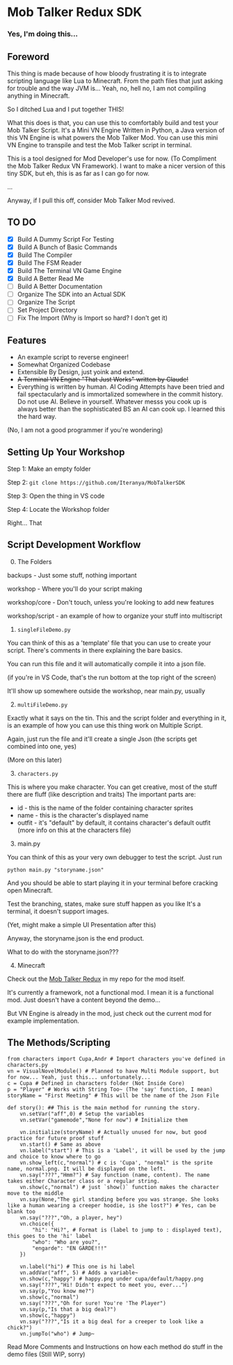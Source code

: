 # Mob Talker Redux SDK

### Yes, I'm doing this...

## Foreword

This thing is made because of how bloody frustrating it is to integrate scripting language like Lua to Minecraft. From the path files that just asking for trouble and the way JVM is... Yeah, no, hell no, I am not compiling anything in Minecraft.

So I ditched Lua and I put together THIS!

What this does is that, you can use this to comfortably build and test your Mob Talker Script. It's a Mini VN Engine Written in Python, a Java version of this VN Engine is what powers the Mob Talker Mod. You can use this mini VN Engine to transpile and test the Mob Talker script in terminal.

This is a tool designed for Mod Developer's use for now. (To Compliment the Mob Talker Redux VN Framework). I want to make a nicer version of this tiny SDK, but eh, this is as far as I can go for now. 

...

Anyway, if I pull this off, consider Mob Talker Mod revived.

## TO DO

- [x] Build A Dummy Script For Testing
- [x] Build A Bunch of Basic Commands
- [x] Build The Compiler
- [x] Build The FSM Reader
- [x] Build The Terminal VN Game Engine
- [x] Build A Better Read Me
- [ ] Build A Better Documentation
- [ ] Organize The SDK into an Actual SDK
- [ ] Organize The Script
- [ ] Set Project Directory
- [ ] Fix The Import (Why is Import so hard? I don't get it)

## Features

- An example script to reverse engineer!
- Somewhat Organized Codebase 
- Extensible By Design, just yoink and extend.
- ~~A Terminal VN Engine "That Just Works" written by Claude!~~ 
- Everything is written by human. AI Coding Attempts have been tried and fail spectacularly and is immortalized somewhere in the commit history. Do not use AI. Believe in yourself. Whatever messs you cook up is always better than the sophisticated BS an AI can cook up. I learned this the hard way.

(No, I am not a good programmer if you're wondering)

## Setting Up Your Workshop

Step 1: Make an empty folder

Step 2: `git clone https://github.com/Iteranya/MobTalkerSDK`

Step 3: Open the thing in VS code

Step 4: Locate the Workshop folder

Right... That

## Script Development Workflow

0. The Folders


backups - Just some stuff, nothing important

workshop - Where you'll do your script making

workshop/core - Don't touch, unless you're looking to add new features

workshop/script - an example of how to organize your stuff into multiscript

1. `singleFileDemo.py`

You can think of this as a 'template' file that you can use to create your script.
There's comments in there explaining the bare basics. 

You can run this file and it will automatically compile it into a json file.

(if you're in VS Code, that's the run bottom at the top right of the screen)

It'll show up somewhere outside the workshop, near main.py, usually

2. `multiFileDemo.py`

Exactly what it says on the tin. This and the script folder and everything in it, is an example of how you can use this thing work on Multiple Script.

Again, just run the file and it'll create a single Json (the scripts get combined into one, yes)

(More on this later)

3. `characters.py`

This is where you make character.
You can get creative, most of the stuff there are fluff (like description and traits)
The important parts are:
- id - this is the name of the folder containing character sprites
- name - this is the character's displayed name
- outfit - it's "default" by default, it contains character's default outfit (more info on this at the characters file)

3. main.py

You can think of this as your very own debugger to test the script. 
Just run

`python main.py "storyname.json"`

And you should be able to start playing it in your terminal before cracking open Minecraft.

Test the branching, states, make sure stuff happen as you like
It's a terminal, it doesn't support images. 

(Yet, might make a simple UI Presentation after this)

Anyway, the storyname.json is the end product. 

What to do with the storyname.json???

4. Minecraft

Check out the [Mob Talker Redux](https://github.com/Iteranya/MobTalkerRedux) in my repo for the mod itself.

It's currently a framework, not a functional mod. I mean it is a functional mod. Just doesn't have a content beyond the demo...

But VN Engine is already in the mod, just check out the current mod for example implementation.

## The Methods/Scripting
```
from characters import Cupa,Andr # Import characters you've defined in characters.py
vn = VisualNovelModule() # Planned to have Multi Module support, but for now... Yeah, just this... unfortunately...
c = Cupa # Defined in characters folder (Not Inside Core)
p = "Player" # Works with String Too~ (The 'say' function, I mean)
storyName = "First Meeting" # This will be the name of the Json File

def story(): ## This is the main method for running the story.
    vn.setVar("aff",0) # Setup the variables
    vn.setVar("gamemode","None for now") # Initialize them

    vn.initialize(storyName) # Actually unused for now, but good practice for future proof stuff
    vn.start() # Same as above
    vn.label("start") # This is a 'Label', it will be used by the jump and choice to know where to go
    vn.show_left(c,"normal") # c is 'Cupa', "normal" is the sprite name, normal.png. It will be displayed on the left.
    vn.say("???","Hmm?") # Say function (name, content). The name takes either Character class or a regular string.
    vn.show(c,"normal") # just `show()` function makes the character move to the middle
    vn.say(None,"The girl standing before you was strange. She looks like a human wearing a creeper hoodie, is she lost?") # Yes, can be blank too
    vn.say("???","Oh, a player, hey")
    vn.choice({
        "hi": "Hi?", # Format is (label to jump to : displayed text), this goes to the 'hi' label
        "who": "Who are you?",
        "engarde": "EN GARDE!!!"
    })

    vn.label("hi") # This one is hi label
    vn.addVar("aff", 5) # Adds a variable~
    vn.show(c,"happy") # happy.png under cupa/default/happy.png
    vn.say("???","Hi! Didn't expect to meet you, ever...")
    vn.say(p,"You know me?")
    vn.show(c,"normal")
    vn.say("???","Oh for sure! You're 'The Player")
    vn.say(p,"Is that a big deal?")
    vn.show(c,"happy")
    vn.say("???","Is it a big deal for a creeper to look like a chick?")
    vn.jumpTo("who") # Jump~
```
Read More Comments and Instructions on how each method do stuff in the demo files (Still WIP, sorry)

